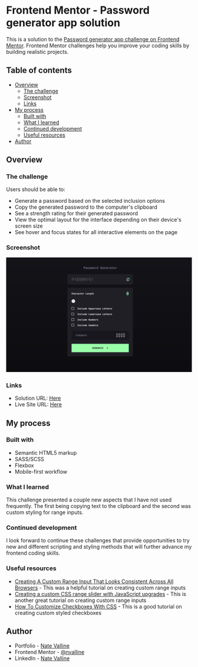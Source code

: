 # Frontend Mentor - Password generator app solution

This is a solution to the [Password generator app challenge on Frontend Mentor](https://www.frontendmentor.io/challenges/password-generator-app-Mr8CLycqjh). Frontend Mentor challenges help you improve your coding skills by building realistic projects.

## Table of contents

- [Overview](#overview)
  - [The challenge](#the-challenge)
  - [Screenshot](#screenshot)
  - [Links](#links)
- [My process](#my-process)
  - [Built with](#built-with)
  - [What I learned](#what-i-learned)
  - [Continued development](#continued-development)
  - [Useful resources](#useful-resources)
- [Author](#author)

## Overview

### The challenge

Users should be able to:

- Generate a password based on the selected inclusion options
- Copy the generated password to the computer's clipboard
- See a strength rating for their generated password
- View the optimal layout for the interface depending on their device's screen size
- See hover and focus states for all interactive elements on the page

### Screenshot

![Completed Password Generator Solution](./design/screenshot.png)

### Links

- Solution URL: [Here](https://www.frontendmentor.io/solutions/vanilla-js-and-sass-aIAPVKkyBD)
- Live Site URL: [Here](https://nv-password-generator-app.netlify.app/)

## My process

### Built with

- Semantic HTML5 markup
- SASS/SCSS
- Flexbox
- Mobile-first workflow

### What I learned

This challenge presented a couple new aspects that I have not used frequently. The first being copying text to the clipboard and the second was custom styling for range inputs.

### Continued development

I look forward to continue these challenges that provide opportunities to try new and different scripting and styling methods that will further advance my frontend coding skills.

### Useful resources

- [Creating A Custom Range Input That Looks Consistent Across All Browsers](https://www.smashingmagazine.com/2021/12/create-custom-range-input-consistent-browsers/) - This was a helpful tutorial on creating custom range inputs
- [Creating a custom CSS range slider with JavaScript upgrades](https://blog.logrocket.com/creating-custom-css-range-slider-javascript-upgrades/) - This is another great tutorial on creating custom range inputs
- [How To Customize Checkboxes With CSS](https://blog.openreplay.com/how-to-customize-checkboxes-with-css/) - This is a good tutorial on creating custom styled checkboxes

## Author

- Portfolio - [Nate Valline](https://natevalline.dev)
- Frontend Mentor - [@nvalline](https://www.frontendmentor.io/profile/nvalline)
- LinkedIn - [Nate Valline](https://www.linkedin.com/in/nvalline)
